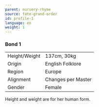 ```yaml
---
parent: nursery-rhyme
source: fate-grand-order
id: profile-1
language: en
weight: 1
---
```


### Bond 1

<table>
  <tr><td>Height/Weight</td><td>137cm, 30kg</td></tr>
  <tr><td>Origin</td><td>English Folklore</td></tr>
  <tr><td>Region</td><td>Europe</td></tr>
  <tr><td>Alignment</td><td>Changes per Master</td></tr>
  <tr><td>Gender</td><td>Female</td></tr>
</table>

Height and weight are for her human form.
